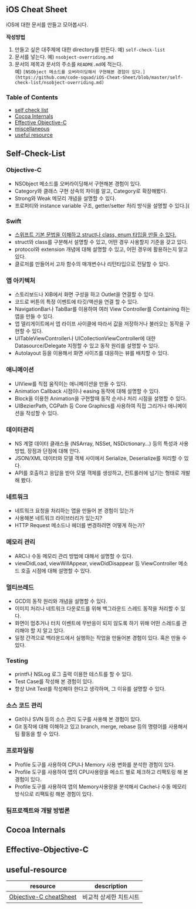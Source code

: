 ## iOS Cheat Sheet

iOS에 대한 문서를 만들고 모아봅시다.

**작성방법**
1. 만들고 싶은 대주제에 대한 directory를 만든다. 예) `self-check-list`
2. 문서를 넣는다. 예) `nsobject-overriding.md`
3. 문서의 제목과 문서의 주소를 `README.md`에 적는다.  
예) `[NSObject 메소드를 오버라이딩해서 구현해본 경험이 있다.](https://github.com/code-squad/iOS-Cheat-Sheet/blob/master/self-check-list/nsobject-overriding.md)`

### Table of Contents
* [self check list](#self-check-list)
* [Cocoa Internals](http://codesquad.kr/img/team/jk2.jpeg)
* [Effective Objective-C](#effective-objective-c)
* [miscellaneous](#miscellaneous)
* [useful resource](#useful-resource)

## Self-Check-List
### Objective-C
* NSObject 메소드를 오버라이딩해서 구현해본 경험이 있다.
* Category와 클래스 구현 상속의 차이를 알고, Category로 확장해봤다.
* Strong와 Weak 메모리 개념을 설명할 수 있다.
* 프로퍼티와 instance variable 구조, getter/setter 처리 방식을 설명할 수 있다.](

### Swift
* [스위프트 기본 문법을 이해하고 struct나 class, enum 타입을 만들 수 있다.](https://github.com/code-squad/iOS-Cheat-Sheet/blob/master/self-check-list/struct-class-enum.md)
* struct와 class를 구분해서 설명할 수 있고, 어떤 경우 사용할지 기준을 갖고 있다.
* protocol와 extension 개념에 대해 설명할 수 있고, 어떤 경우에 활용하는지 알고 있다.
* 클로저를 만들어서 고차 함수의 매개변수나 리턴타입으로 전달할 수 있다.

### 앱 아키텍처
* 스토리보드나 XIB에서 화면 구성을 하고 Outlet을 연결할 수 있다.
* 코드로 버튼의 특정 이벤트에 타깃/액션을 연결 할 수 있다.
* NavigationBar나 TabBar를 이용하여 여러 View Controller를 Containing 하는 앱을 만들 수 있다.
* 앱 델리게이트에서 앱 라이프 사이클에 따라서 값을 저장하거나 불러오는 동작을 구현할 수 있다.
* UITableViewController나 UICollectionViewController에 대한 Datasource/Delegate 지정할 수 있고 동작 원리를 설명할 수 있다.
* Autolayout 등을 이용해서 화면 사이즈를 대응하는 뷰를 배치할 수 있다.

### 애니메이션
* UIView를 직접 움직이는 애니메이션을 만들 수 있다.
* Animation Callback 시점이나 easing 동작에 대해 설명할 수 있다.
* Block을 이용한 Animation을 구현할때 동작 순서나 처리 시점을 설명할 수 있다.
* UIBezierPath, CGPath 등 Core Graphics를 사용하여 직접 그리거나 애니메이션을 작성할 수 있다.

### 데이터관리
* NS 계열 데이터 클래스들 (NSArray, NSSet, NSDictionary…) 등의 특성과 사용 방법, 장점과 단점에 대해 안다.
* JSON/XML 데이터와 모델 객체 사이에서 Serialize, Deserialize를 처리할 수 있다.
* API를 호출하고 응답을 받아 모델 객체를 생성하고, 컨트롤러에 넘기는 형태로 개발해 봤다.

### 네트워크
* 네트워크 요청을 처리하는 앱을 만들어 본 경험이 있는가
* 사용해본 네트워크 라이브러리가 있는지? 
* HTTP Request 메소드나 헤더를 변경하려면 어떻게 하는가?

### 메모리 관리
* ARC나 수동 메모리 관리 방법에 대해서 설명할 수 있다.
* viewDidLoad, viewWillAppear, viewDidDisappear 등 ViewController 메소드 호출 시점에 대해 설명할 수 있다.

### 멀티쓰레드
* GCD의 동작 원리와 개념을 설명할 수 있다.
* 이미지 처리나 네트워크 다운로드를 위해 백그라운드 스레드 동작을 처리할 수 있다.
* 화면이 멈추거나 터치 이벤트에 무반응이 되지 않도록 하기 위해 어떤 스레드를 관리해야 할 지 알고 있다.
* 일정 간격으로 백라운드에서 실행하는 작업을 만들어본 경험이 있다. 혹은 만들 수 있다.

### Testing
* printf나 NSLog 로그 출력 이용한 테스트를 할 수 있다.
* Test Case를 작성해 본 경험이 있다.
* 항상 Unit Test를 작성해야 한다고 생각하며, 그 이유를 설명할 수 있다.

### 소스 코드 관리
* Git이나 SVN 등의 소스 관리 도구를 사용해 본 경험이 있다.
* Git 동작에 대해 이해하고 있고 branch, merge, rebase 등의 명령어를 사용해서 팀 활동을 할 수 있다.

### 프로파일링
* Profile 도구를 사용하여 CPU나 Memory 사용 변화를 분석한 경험이 있다.
* Profile 도구를 사용하여 앱의 CPU사용량을 메소드 별로 체크하고 리팩토링 해 본 경험이 있다.
* Profile 도구를 사용하여 앱의 Memory사용량을 분석해서 Cache나 수동 메모리 방식으로 리팩토링 해본 경험이 있다.

### 팀프로젝트와 개발 방법론

## Cocoa Internals

## Effective-Objective-C

## useful-resource

resource | description
:---: | ---
[Objective-C cheatSheet](https://github.com/iwasrobbed/Objective-C-CheatSheet) | 비교적 상세한 치트시트
